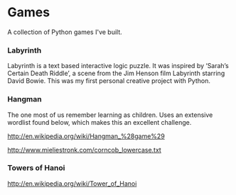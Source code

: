 Games
=====

A collection of Python games I've built. 

### Labyrinth
Labyrinth is a text based interactive logic puzzle. It was inspired by ‘Sarah’s Certain Death Riddle’, a scene from the Jim Henson film Labyrinth starring David Bowie. This was my first personal creative project with Python.

### Hangman

The one most of us remember learning as children. Uses an extensive wordlist found below, which makes this an excellent challenge. 

http://en.wikipedia.org/wiki/Hangman_%28game%29


http://www.mieliestronk.com/corncob_lowercase.txt

### Towers of Hanoi
http://en.wikipedia.org/wiki/Tower_of_Hanoi

